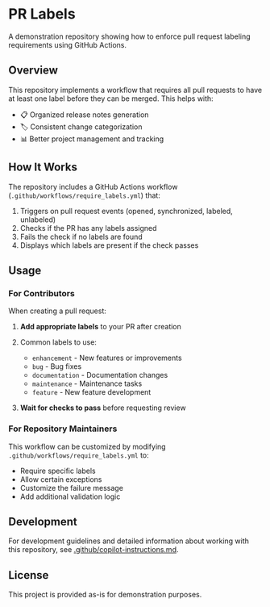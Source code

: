 # PR Labels

A demonstration repository showing how to enforce pull request labeling requirements using GitHub Actions.

## Overview

This repository implements a workflow that requires all pull requests to have at least one label before they can be merged. This helps with:

- 📋 Organized release notes generation
- 🏷️ Consistent change categorization  
- 📊 Better project management and tracking

## How It Works

The repository includes a GitHub Actions workflow (`.github/workflows/require_labels.yml`) that:

1. Triggers on pull request events (opened, synchronized, labeled, unlabeled)
2. Checks if the PR has any labels assigned
3. Fails the check if no labels are found
4. Displays which labels are present if the check passes

## Usage

### For Contributors

When creating a pull request:

1. **Add appropriate labels** to your PR after creation
2. Common labels to use:
   - `enhancement` - New features or improvements
   - `bug` - Bug fixes
   - `documentation` - Documentation changes
   - `maintenance` - Maintenance tasks
   - `feature` - New feature development

3. **Wait for checks to pass** before requesting review

### For Repository Maintainers

This workflow can be customized by modifying `.github/workflows/require_labels.yml` to:
- Require specific labels
- Allow certain exceptions
- Customize the failure message
- Add additional validation logic

## Development

For development guidelines and detailed information about working with this repository, see [.github/copilot-instructions.md](.github/copilot-instructions.md).

## License

This project is provided as-is for demonstration purposes.